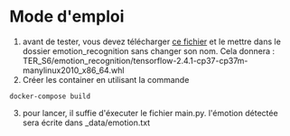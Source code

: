 Mode d'emploi 
===============
1. avant de tester, vous devez télécharger [ce fichier](https://files.pythonhosted.org/packages/70/dc/e8c5e7983866fa4ef3fd619faa35f660b95b01a2ab62b3884f038ccab542/tensorflow-2.4.1-cp37-cp37m-manylinux2010_x86_64.whl) et le mettre dans le dossier emotion_recognition sans changer son nom. Cela donnera :
         TER_S6/emotion_recognition/tensorflow-2.4.1-cp37-cp37m-manylinux2010_x86_64.whl
2. Créer les container en utilisant la commande 
```console
docker-compose build
````
3. pour lancer, il suffie d'éxecuter le fichier main.py. l'émotion détectée sera écrite dans _data/emotion.txt 

